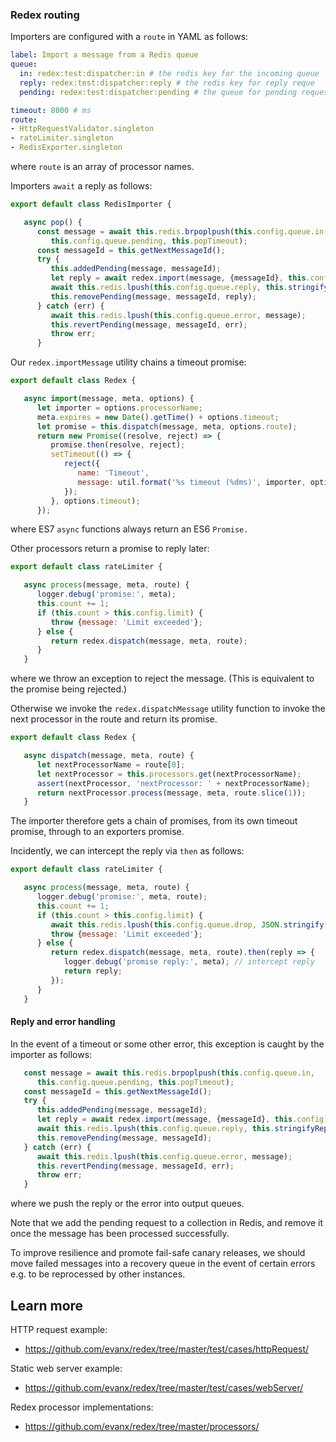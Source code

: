 ### Redex routing

Importers are configured with a `route` in YAML as follows:
```yaml
label: Import a message from a Redis queue
queue:
  in: redex:test:dispatcher:in # the redis key for the incoming queue
  reply: redex:test:dispatcher:reply # the redis key for reply reque
  pending: redex:test:dispatcher:pending # the queue for pending requests

timeout: 8000 # ms
route:
- HttpRequestValidator.singleton
- rateLimiter.singleton
- RedisExporter.singleton
```
where `route` is an array of processor names.

Importers `await` a reply as follows:
```javascript
export default class RedisImporter {

   async pop() {
      const message = await this.redis.brpoplpush(this.config.queue.in,
         this.config.queue.pending, this.popTimeout);
      const messageId = this.getNextMessageId();
      try {
         this.addedPending(message, messageId);
         let reply = await redex.import(message, {messageId}, this.config);
         await this.redis.lpush(this.config.queue.reply, this.stringifyReply(reply));
         this.removePending(message, messageId, reply);
      } catch (err) {
         await this.redis.lpush(this.config.queue.error, message);
         this.revertPending(message, messageId, err);
         throw err;
      }
```

Our `redex.importMessage` utility chains a timeout promise:
```javascript
export default class Redex {

   async import(message, meta, options) {
      let importer = options.processorName;
      meta.expires = new Date().getTime() + options.timeout;
      let promise = this.dispatch(message, meta, options.route);
      return new Promise((resolve, reject) => {
         promise.then(resolve, reject);
         setTimeout(() => {
            reject({
               name: 'Timeout',
               message: util.format('%s timeout (%dms)', importer, options.timeout)
            });
         }, options.timeout);
      });
```
where ES7 `async` functions always return an ES6 `Promise.`

Other processors return a promise to reply later:
```javascript
export default class rateLimiter {

   async process(message, meta, route) {
      logger.debug('promise:', meta);
      this.count += 1;
      if (this.count > this.config.limit) {
         throw {message: 'Limit exceeded'};
      } else {
         return redex.dispatch(message, meta, route);
      }
   }
```
where we throw an exception to reject the message. (This is equivalent to the promise being rejected.)

Otherwise we invoke the `redex.dispatchMessage` utility function to invoke the next processor in the route and return its promise.

```javascript
export default class Redex {

   async dispatch(message, meta, route) {
      let nextProcessorName = route[0];
      let nextProcessor = this.processors.get(nextProcessorName);
      assert(nextProcessor, 'nextProcessor: ' + nextProcessorName);
      return nextProcessor.process(message, meta, route.slice(1));
   }
```

The importer therefore gets a chain of promises, from its own timeout promise, through to an exporters promise.

Incidently, we can intercept the reply via `then` as follows:

```javascript
export default class rateLimiter {

   async process(message, meta, route) {
      logger.debug('promise:', meta, route);
      this.count += 1;
      if (this.count > this.config.limit) {
         await this.redis.lpush(this.config.queue.drop, JSON.stringify(message));
         throw {message: 'Limit exceeded'};
      } else {
         return redex.dispatch(message, meta, route).then(reply => {
            logger.debug('promise reply:', meta); // intercept reply
            return reply;
         });
      }
   }
```

#### Reply and error handling

In the event of a timeout or some other error, this exception is caught by the importer as follows:
```javascript
   const message = await this.redis.brpoplpush(this.config.queue.in,
      this.config.queue.pending, this.popTimeout);
   const messageId = this.getNextMessageId();
   try {
      this.addedPending(message, messageId);
      let reply = await redex.import(message, {messageId}, this.config);
      await this.redis.lpush(this.config.queue.reply, this.stringifyReply(reply));
      this.removePending(message, messageId);
   } catch (err) {
      await this.redis.lpush(this.config.queue.error, message);
      this.revertPending(message, messageId, err);
      throw err;
   }
```
where we push the reply or the error into output queues.


Note that we add the pending request to a collection in Redis, and remove it once the message has been processed successfully.

To improve resilience and promote fail-safe canary releases, we should move failed messages into a recovery queue in the event of certain errors e.g. to be reprocessed by other instances.


## Learn more

HTTP request example:
- https://github.com/evanx/redex/tree/master/test/cases/httpRequest/

Static web server example:
- https://github.com/evanx/redex/tree/master/test/cases/webServer/

Redex processor implementations:
- https://github.com/evanx/redex/tree/master/processors/
